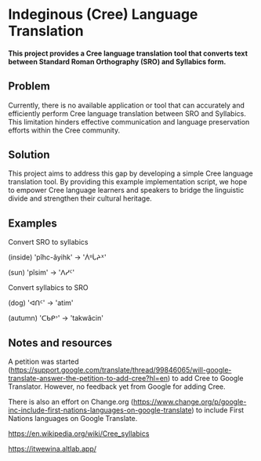 # Indeginous (Cree) Language Translation

#### This project provides a Cree language translation tool that converts text between Standard Roman Orthography (SRO) and Syllabics form.

## Problem
Currently, there is no available application or tool that can accurately and efficiently perform Cree language translation between SRO and Syllabics. This limitation hinders effective communication and language preservation efforts within the Cree community.  

## Solution
This project aims to address this gap by developing a simple Cree language translation tool. By providing this example implementation script, we hope to empower Cree language learners and speakers to bridge the linguistic divide and strengthen their cultural heritage.


## Examples

Convert SRO to syllabics

(inside) 'pîhc-âyihk' -> 'ᐲᐦᒑᔨᕽ'

(sun) 'pîsim' -> 'ᐱᓯᑦ'

Convert syllabics to SRO

(dog)  'ᐊᑎᑦ' ->  'atim'

(autumn) 'ᑕᑲᑭᐣ' -> 'takwâcin'


## Notes and resources

A petition was started (https://support.google.com/translate/thread/99846065/will-google-translate-answer-the-petition-to-add-cree?hl=en) to add Cree to Google Translator. However, no feedback yet from Google for adding Cree. 

There is also an effort on Change.org (https://www.change.org/p/google-inc-include-first-nations-languages-on-google-translate) to include First Nations languages on Google Translate.

https://en.wikipedia.org/wiki/Cree_syllabics

https://itwewina.altlab.app/


